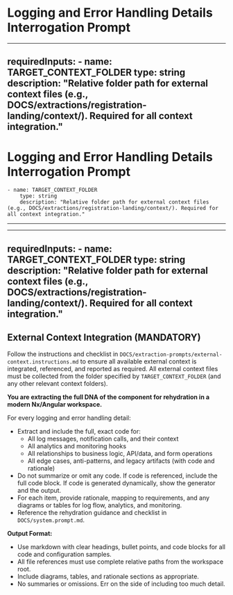 
# Logging and Error Handling Details Interrogation Prompt

---
requiredInputs:
	- name: TARGET_CONTEXT_FOLDER
		type: string
		description: "Relative folder path for external context files (e.g., DOCS/extractions/registration-landing/context/). Required for all context integration."
---

# Logging and Error Handling Details Interrogation Prompt
	- name: TARGET_CONTEXT_FOLDER
		type: string
		description: "Relative folder path for external context files (e.g., DOCS/extractions/registration-landing/context/). Required for all context integration."
---

---
requiredInputs:
	- name: TARGET_CONTEXT_FOLDER
		type: string
		description: "Relative folder path for external context files (e.g., DOCS/extractions/registration-landing/context/). Required for all context integration."
---

## External Context Integration (MANDATORY)
Follow the instructions and checklist in `DOCS/extraction-prompts/external-context.instructions.md` to ensure all available external context is integrated, referenced, and reported as required.
All external context files must be collected from the folder specified by `TARGET_CONTEXT_FOLDER` (and any other relevant context folders).

**You are extracting the full DNA of the component for rehydration in a modern Nx/Angular workspace.**



For every logging and error handling detail:
- Extract and include the full, exact code for:
	- All log messages, notification calls, and their context
	- All analytics and monitoring hooks
	- All relationships to business logic, API/data, and form operations
	- All edge cases, anti-patterns, and legacy artifacts (with code and rationale)
- Do not summarize or omit any code. If code is referenced, include the full code block. If code is generated dynamically, show the generator and the output.
- For each item, provide rationale, mapping to requirements, and any diagrams or tables for log flow, analytics, and monitoring.
- Reference the rehydration guidance and checklist in `DOCS/system.prompt.md`.

**Output Format:**
- Use markdown with clear headings, bullet points, and code blocks for all code and configuration samples.
- All file references must use complete relative paths from the workspace root.
- Include diagrams, tables, and rationale sections as appropriate.
- No summaries or omissions. Err on the side of including too much detail.
